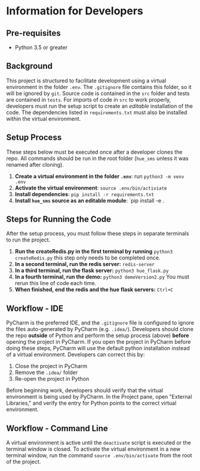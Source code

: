 
# Information for Developers 

## Pre-requisites
* Python 3.5 or greater


## Background

This project is structured to facilitate development using a virtual environment in the folder `.env`.  The 
`.gitignore` file contains this folder, so it will be ignored by `git`.  Source code is contained in the `src` 
folder and tests are contained in `tests`.  For imports of code in `src` to work properly, developers must run
the setup script to create an *editable* installation of the code.  The dependencies listed in `requirements.txt`
must also be installed within the virtual environment.  


## Setup Process

These steps below must be executed once after a developer clones the repo.  All commands should be run in the root
folder (`hue_sms` unless it was renamed after cloning).

1. **Create a virtual environment in the folder `.env`**:  run `python3 -m venv .env`
2. **Activate the virtual environment**: `source .env/bin/activiate`
3. **Install dependencies**: `pip install -r requirements.txt`
4. **Install `hue_sms` source as an editable module**: `pip install -e .

## Steps for Running the Code

After the setup process, you must follow these steps in separate terminals to run the project.

1. **Run the createRedis.py in the first terminal by running** `python3 createRedis.py` this step only needs to be completed once.
2. **In a second terminal, run the redis server:** `redis-server`
3. **In a third terminal, run the flask server:** `python3 hue_flask.py`
4. **In a fourth terminal, run the demo:** `python3 demoVersion2.py` You must rerun this line of code each time.
5. **When finished, end the redis and the hue flask servers:** `Ctrl+C`


## Workflow - IDE

PyCharm is the preferred IDE, and the `.gitignore` file is configured to ignore the files auto-generated by
PyCharm (e.g. `.idea/`).  Developers should clone the repo **outside** of Python and perform the setup process (above) 
**before** opening the project in PyCharm.  If you open the project in PyCharm before doing these steps, PyCharm will 
use the default python installation instead of a virtual environment.  Developers can correct this by:

1. Close the project in PyCharm
2. Remove the `.idea/` folder
3. Re-open the project in Python

Before beginning work, developers should verify that the virtual environment is being used by PyCharm.  In the Project 
pane, open "External Libraries," and verify the entry for Python points to the correct virtual environment.

## Workflow - Command Line

A virtual environment is active until the `deactivate` script is executed or the terminal window is closed.  To
activate the virtual environment in a new terminal window, run the command `source .env/bin/activate` from the 
root of the project.

